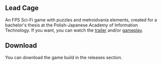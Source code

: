 ## Lead Cage
An FPS Sci-Fi game with puzzles and metroidvania elements, created for a bachelor's thesis at the Polish-Japanese Academy of Information Technology.
If you want, you can watch the [trailer](https://www.youtube.com/watch?v=nrgHq3A6CiQ) and/or [gameplay](https://www.youtube.com/watch?v=nWmkG-6CUgY).

## Download
You can download the game build in the releases section.
